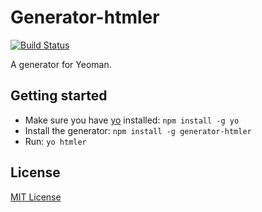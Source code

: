 # Generator-htmler
[![Build Status](https://secure.travis-ci.org/xydudu/generator-htmler.png?branch=master)](https://travis-ci.org/xydudu/generator-htmler)

A generator for Yeoman.

## Getting started
- Make sure you have [yo](https://github.com/yeoman/yo) installed:
    `npm install -g yo`
- Install the generator: `npm install -g generator-htmler`
- Run: `yo htmler`

## License
[MIT License](http://en.wikipedia.org/wiki/MIT_License)
